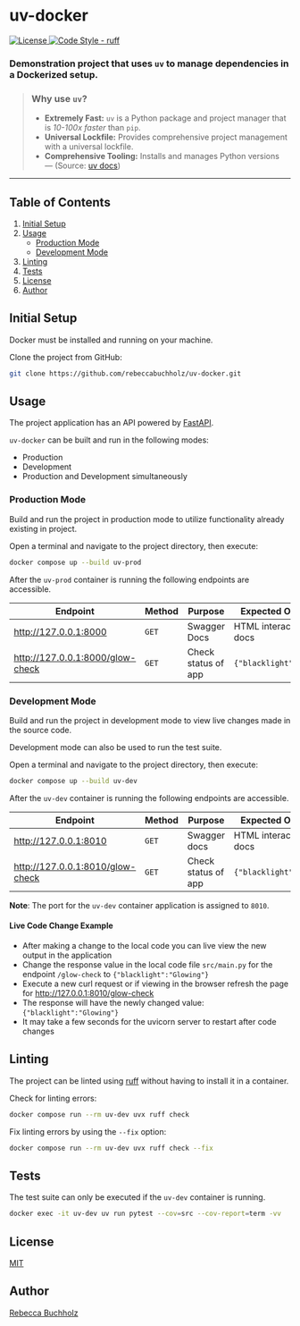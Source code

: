 # uv-docker

<div>
    <a href="https://github.com/rebeccabuchholz/uv-docker/blob/main/LICENSE" target="_blank">
      <img alt="License" src="https://img.shields.io/pypi/l/websnap?color=%232780C1">
    </a>
    <a href="https://docs.astral.sh/ruff" target="_blank">
       <img alt="Code Style - ruff" src="https://img.shields.io/badge/style-ruff-41B5BE?style=flat">
    </a>
</div>

### Demonstration project that uses `uv` to manage dependencies in a Dockerized setup.

> ### **Why use `uv`?**
> - **Extremely Fast:** `uv` is a Python package and project manager that is _10-100x faster_ than `pip`. 
> - **Universal Lockfile:** Provides comprehensive project management with a universal lockfile.
> - **Comprehensive Tooling:** Installs and manages Python versions <br>
> — (Source: [uv docs](https://docs.astral.sh/uv/))

---


## Table of Contents
1. [Initial Setup](#initial-setup)
2. [Usage](#usage)
   - [Production Mode](#production-mode)
   - [Development Mode](#development-mode)
3. [Linting](#linting)
4. [Tests](#tests)
5. [License](#license)
6. [Author](#Author)


## Initial Setup

Docker must be installed and running on your machine. 

Clone the project from GitHub: 

```bash
git clone https://github.com/rebeccabuchholz/uv-docker.git
```


## Usage

The project application has an API powered by [FastAPI](https://fastapi.tiangolo.com).

`uv-docker` can be built and run in the following modes:
- Production 
- Development 
- Production and Development simultaneously  

### Production Mode

Build and run the project in production mode to utilize functionality already existing in project.  

Open a terminal and navigate to the project directory, then execute:
```bash
docker compose up --build uv-prod
```

After the ```uv-prod``` container is running the following endpoints are accessible.

| Endpoint                         | Method    | Purpose             | Expected Output           |
|----------------------------------|-----------|---------------------|---------------------------|
| http://127.0.0.1:8000            | ```GET``` | Swagger Docs        | HTML interactive docs     |
| http://127.0.0.1:8000/glow-check | ```GET``` | Check status of app | ```{"blacklight":"ON"}``` |

### Development Mode

Build and run the project in development mode to view live changes made in the source code.

Development mode can also be used to run the test suite. 

Open a terminal and navigate to the project directory, then execute:
```bash
docker compose up --build uv-dev
```

After the ```uv-dev``` container is running the following endpoints are accessible.

| Endpoint                         | Method    | Purpose             | Expected Output           |
|----------------------------------|-----------|---------------------|---------------------------|
| http://127.0.0.1:8010            | ```GET``` | Swagger docs        | HTML interactive docs     |
| http://127.0.0.1:8010/glow-check | ```GET``` | Check status of app | ```{"blacklight":"ON"}``` |

**Note**: The port for the ```uv-dev``` container application is assigned to ```8010```.

#### Live Code Change Example
- After making a change to the local code you can live view the new output in the application
- Change the response value in the local code file ```src/main.py``` for the endpoint ```/glow-check``` to `{"blacklight":"Glowing"}`
- Execute a new curl request or if viewing in the browser refresh the page for http://127.0.0.1:8010/glow-check 
- The response will have the newly changed value: `{"blacklight":"Glowing"}`
- It may take a few seconds for the uvicorn server to restart after code changes


## Linting

The project can be linted using [ruff](https://docs.astral.sh/ruff/) without having to install it in a container.

Check for linting errors:
```bash
docker compose run --rm uv-dev uvx ruff check
```

Fix linting errors by using the ```--fix``` option: 
```bash
docker compose run --rm uv-dev uvx ruff check --fix
```


## Tests

The test suite can only be executed if the ```uv-dev``` container is running.  
```bash
docker exec -it uv-dev uv run pytest --cov=src --cov-report=term -vv
```

## License

[MIT](https://raw.githubusercontent.com/rebeccabuchholz/uv-docker/refs/heads/main/LICENSE)


## Author

<a href="http://www.linkedin.com/in/rebeccabuchholz" target="_blank">Rebecca Buchholz</a>